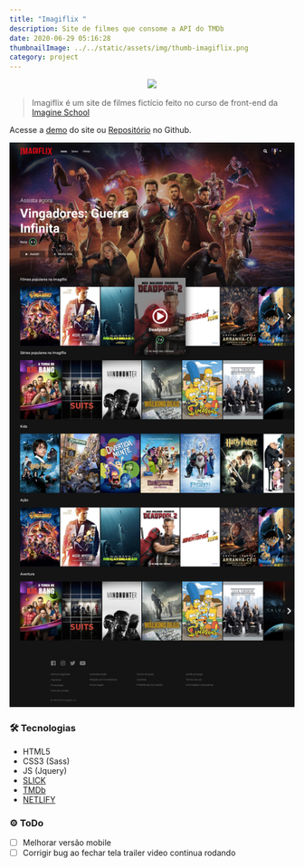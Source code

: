 ```yaml
---
title: "Imagiflix "
description: Site de filmes que consome a API do TMDb
date: 2020-06-29 05:16:28
thumbnailImage: ../../static/assets/img/thumb-imagiflix.png
category: project
---
```

<p align="center">
    <a href="https://www.netlify.com">
        <img src="https://www.netlify.com/img/global/badges/netlify-color-accent.svg"/>
    </a> 
</p>

> Imagiflix é um site de filmes fictício feito no curso de front-end da [Imagine School](http://imagineschool.com.br/)

Acesse a [demo](https://imagiflix.netlify.app) do site ou [Repositório](https://github.com/GuiSAlmeida/imagiflix) no Github.

![Layout](../../static/assets/img/imagiflix-layout.jpg)

### 🛠️ **Tecnologias**
* HTML5
* CSS3 (Sass)
* JS (Jquery)
* [SLICK](http://kenwheeler.github.io/slick/)
* [TMDb](https://www.themoviedb.org)
* [NETLIFY](https://www.netlify.com/)

### ⚙️ **ToDo**
* [ ] Melhorar versão mobile
* [ ] Corrigir bug ao fechar tela trailer video continua rodando
